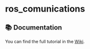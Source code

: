 # ros_comunications
## 📚 Documentation
You can find the full tutorial in the [Wiki](https://github.com/gdiaz-guevara/ros_comunications/wiki).
